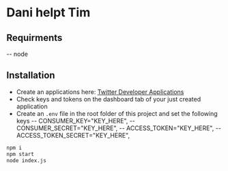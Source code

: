 # Dani helpt Tim

## Requirments

-- node

## Installation

- Create an applications here: [Twitter Developer Applications](https://developer.twitter.com/en/apps)
- Check keys and tokens on the dashboard tab of your just created application
- Create an `.env` file in the root folder of this project and set the following keys
  -- CONSUMER_KEY="KEY_HERE",
  -- CONSUMER_SECRET="KEY_HERE",
  -- ACCESS_TOKEN="KEY_HERE",
  -- ACCESS_TOKEN_SECRET="KEY_HERE",

```sh
npm i
npm start
node index.js
```
